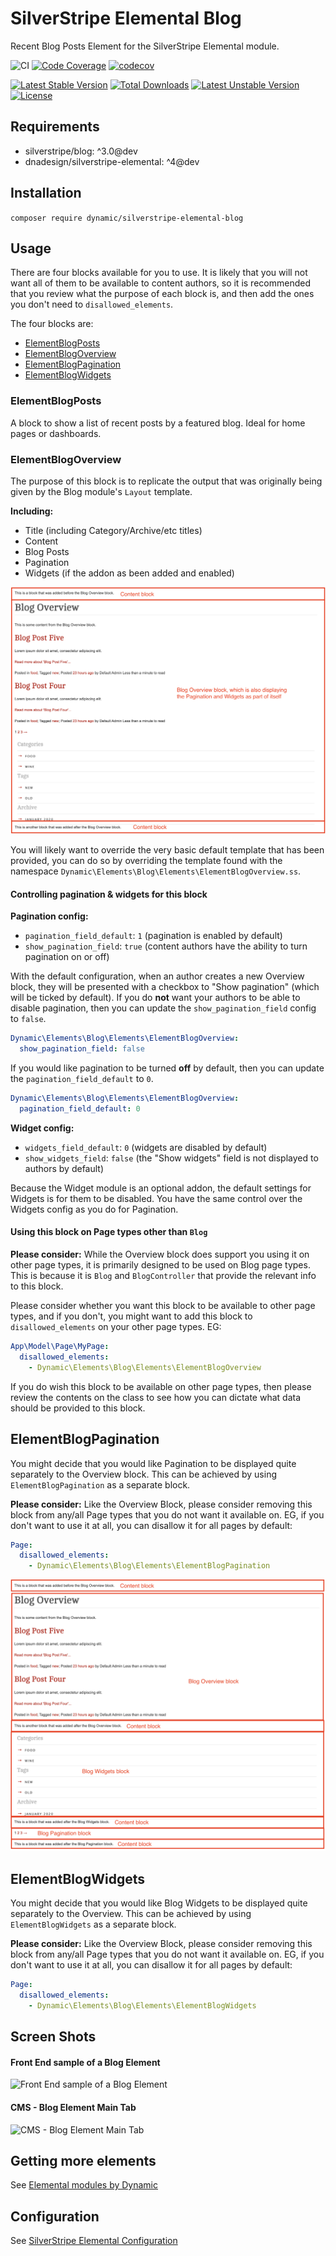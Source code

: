# SilverStripe Elemental Blog

Recent Blog Posts Element for the SilverStripe Elemental module.

![CI](https://github.com/dynamic/silverstripe-elemental-blog/workflows/CI/badge.svg)
[![Code Coverage](https://scrutinizer-ci.com/g/dynamic/silverstripe-elemental-blog/badges/coverage.png?b=master)](https://scrutinizer-ci.com/g/dynamic/silverstripe-elemental-blog/?branch=master)
[![codecov](https://codecov.io/gh/dynamic/silverstripe-elemental-blog/branch/master/graph/badge.svg)](https://codecov.io/gh/dynamic/silverstripe-elemental-blog)

[![Latest Stable Version](https://poser.pugx.org/dynamic/silverstripe-elemental-blog/v/stable)](https://packagist.org/packages/dynamic/silverstripe-elemental-blog)
[![Total Downloads](https://poser.pugx.org/dynamic/silverstripe-elemental-blog/downloads)](https://packagist.org/packages/dynamic/silverstripe-elemental-blog)
[![Latest Unstable Version](https://poser.pugx.org/dynamic/silverstripe-elemental-blog/v/unstable)](https://packagist.org/packages/dynamic/silverstripe-elemental-blog)
[![License](https://poser.pugx.org/dynamic/silverstripe-elemental-blog/license)](https://packagist.org/packages/dynamic/silverstripe-elemental-blog)

## Requirements

- silverstripe/blog: ^3.0@dev
- dnadesign/silverstripe-elemental: ^4@dev

## Installation

`composer require dynamic/silverstripe-elemental-blog`

## Usage

There are four blocks available for you to use. It is likely that you will not want all of them to be available to
content authors, so it is recommended that you review what the purpose of each block is, and then add the ones you don't
need to `disallowed_elements`.

The four blocks are:

* [ElementBlogPosts](#elementblogposts)
* [ElementBlogOverview](#elementblogoverview)
* [ElementBlogPagination](#elementblogpagination)
* [ElementBlogWidgets](#elementblogwidgets)

### ElementBlogPosts

A block to show a list of recent posts by a featured blog. Ideal for home pages or dashboards.

### ElementBlogOverview

The purpose of this block is to replicate the output that was originally being given by the Blog module's `Layout`
template.

**Including:**

- Title (including Category/Archive/etc titles)
- Content
- Blog Posts
- Pagination
- Widgets (if the addon as been added and enabled)

![Overview Block - Single](./readme-images/overview-block-single.png)

You will likely want to override the very basic default template that has been provided, you can do so by overriding the
template found with the namespace `Dynamic\Elements\Blog\Elements\ElementBlogOverview.ss`.

#### Controlling pagination & widgets for this block

**Pagination config:**

* `pagination_field_default`: `1` (pagination is enabled by default)
* `show_pagination_field`: `true` (content authors have the ability to turn pagination on or off)

With the default configuration, when an author creates a new Overview block, they will be presented with a checkbox
to "Show pagination" (which will be ticked by default). If you do **not** want your authors to be able to disable
pagination, then you can update the `show_pagination_field` config to `false`.

```yaml
Dynamic\Elements\Blog\Elements\ElementBlogOverview:
  show_pagination_field: false
```

If you would like pagination to be turned **off** by default, then you can update the `pagination_field_default` to `0`.

```yaml
Dynamic\Elements\Blog\Elements\ElementBlogOverview:
  pagination_field_default: 0
```

**Widget config:**

* `widgets_field_default`: `0` (widgets are disabled by default)
* `show_widgets_field`: `false` (the "Show widgets" field is not displayed to authors by default)

Because the Widget module is an optional addon, the default settings for Widgets is for them to be disabled. You have
the same control over the Widgets config as you do for Pagination.

#### Using this block on Page types other than `Blog`

**Please consider:** While the Overview block does support you using it on other page types, it is primarily designed to
be used on Blog page types. This is because it is `Blog` and `BlogController` that provide the relevant info to this
block.

Please consider whether you want this block to be available to other page types, and if you don't, you might want to
add this block to `disallowed_elements` on your other page types. EG:

```yaml
App\Model\Page\MyPage:
  disallowed_elements:
    - Dynamic\Elements\Blog\Elements\ElementBlogOverview
```

If you do wish this block to be available on other page types, then please review the contents on the class to see how
you can dictate what data should be provided to this block.

## ElementBlogPagination

You might decide that you would like Pagination to be displayed quite separately to the Overview block. This can be
achieved by using `ElementBlogPagination` as a separate block.

**Please consider:** Like the Overview Block, please consider removing this block from any/all Page types that you do
not want it available on. EG, if you don't want to use it at all, you can disallow it for all pages by default:

```yaml
Page:
  disallowed_elements:
    - Dynamic\Elements\Blog\Elements\ElementBlogPagination
```

![Overview Block Separated](./readme-images/overview-block-separated.png)

## ElementBlogWidgets

You might decide that you would like Blog Widgets to be displayed quite separately to the Overview. This can be
achieved by using `ElementBlogWidgets` as a separate block.

**Please consider:** Like the Overview Block, please consider removing this block from any/all Page types that you do
not want it available on. EG, if you don't want to use it at all, you can disallow it for all pages by default:

```yaml
Page:
  disallowed_elements:
    - Dynamic\Elements\Blog\Elements\ElementBlogWidgets
```

## Screen Shots

#### Front End sample of a Blog Element
![Front End sample of a Blog Element](./readme-images/blog-block-sample.jpg)

#### CMS - Blog Element Main Tab
![CMS - Blog Element Main Tab](./readme-images/blog-block-cms.jpg)

## Getting more elements

See [Elemental modules by Dynamic](https://github.com/dynamic/silverstripe-elemental-blocks#getting-more-elements)

## Configuration

See [SilverStripe Elemental Configuration](https://github.com/dnadesign/silverstripe-elemental#configuration)
